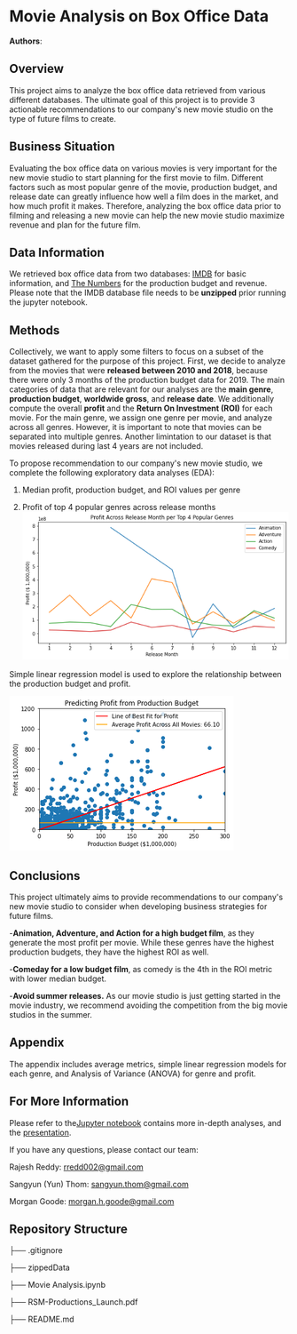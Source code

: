 # Movie Analysis on Box Office Data

**Authors**: 
## Overview

This project aims to analyze the box office data retrieved from various different databases. The ultimate goal of this project is to provide 3 actionable recommendations to our company's new movie studio on the type of future films to create.

## Business Situation

Evaluating the box office data on various movies is very important for the new movie studio to start planning for the first movie to film. Different factors such as most popular genre of the movie, production budget, and release date can greatly influence how well a film does in the market, and how much profit it makes. Therefore, analyzing the box office data prior to filming and releasing a new movie can help the new movie studio maximize revenue and plan for the future film. 

## Data Information

We retrieved box office data from two databases: [IMDB](https://www.imdb.com/) for basic information, and [The Numbers](https://www.the-numbers.com/) for the production budget and revenue. Please note that the IMDB database file needs to be **unzipped** prior running the jupyter notebook.

## Methods

Collectively, we want to apply some filters to focus on a subset of the dataset gathered for the purpose of this project. First, we decide to analyze from the movies that were **released between 2010 and 2018**, because there were only 3 months of the production budget data for 2019. The main categories of data that are relevant for our analyses are the **main genre**, **production budget**, **worldwide gross**, and **release date**. We additionally compute the overall **profit** and the **Return On Investment (ROI)** for each movie. For the main genre, we assign one genre per movie, and analyze across all genres. However, it is important to note that movies can be separated into multiple genres. Another limintation to our dataset is that movies released during last 4 years are not included.

To propose recommendation to our company's new movie studio, we complete the following exploratory data analyses (EDA):

1. Median profit, production budget, and ROI values per genre

2. Profit of top 4 popular genres across release months
![image](./images/release_month.png)

 Simple linear regression model is used to explore the relationship between the production budget and profit.

![image](./images/simple_linear_regression.png)

 ## Conclusions

 This project ultimately aims to provide recommendations to our company's new movie studio to consider when developing business strategies for future films.

 -**Animation, Adventure, and Action for a high budget film**, as they generate the most profit per movie. While these genres have the highest production budgets, they have the highest ROI as well.

 -**Comeday for a low budget film**, as comedy is the 4th in the ROI metric with lower median budget.

 -**Avoid summer releases.** As our movie studio is just getting started in the movie industry, we recommend avoiding the competition from the big movie studios in the summer.

 ## Appendix

 The appendix includes average metrics, simple linear regression models for each genre, and Analysis of Variance (ANOVA) for genre and profit.

 ## For More Information

 Please refer to the[Jupyter notebook](./Movie_Analysis.ipynb) contains more in-depth analyses, and the [presentation](./RSM-Productions_Launch.pdf).

 If you have any questions, please contact our team:

 Rajesh Reddy: [rredd002@gmail.com](mailto:rredd002@gmail.com)

 Sangyun (Yun) Thom: [sangyun.thom@gmail.com](mailto:sangyun.thom@gmail.com)

 Morgan Goode: [morgan.h.goode@gmail.com](mailto:morgan.h.goode@gmail.com)

 ## Repository Structure

├── .gitignore

├── zippedData

├── Movie Analysis.ipynb

├── RSM-Productions_Launch.pdf

├── README.md